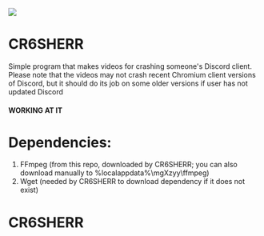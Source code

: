 <a align=center href="https://github.com/mariangXzyy/CR6SHERR"><img src="https://github.com/mariangXzyy/CR6SHERR/blob/9c48c7b309b5dccea2c2a1755dc636699ec85559/logo.png"></a>
# CR6SHERR
Simple program that makes videos for crashing someone's Discord client.
Please note that the videos may not crash recent Chromium client versions of Discord, but it should do its job on some older versions if user has not updated Discord

#### WORKING AT IT

# Dependencies:
1.  FFmpeg (from this repo, downloaded by CR6SHERR; you can also download manually to %localappdata%\mgXzyy\ffmpeg\)
2.  Wget (needed by CR6SHERR to download dependency if it does not exist)

# CR6SHERR
